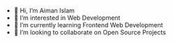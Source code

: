- 👋 Hi, I’m Aiman Islam
- 👀 I’m interested in Web Development
- 🌱 I’m currently learning Frontend Web Development
- 💞️ I’m looking to collaborate on Open Source Projects

<!---
Aimanislam/Aimanislam is a ✨ special ✨ repository because its `README.md` (this file) appears on your GitHub profile.
You can click the Preview link to take a look at your changes.
--->
